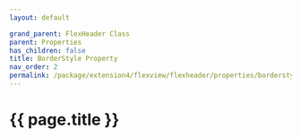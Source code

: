 ```yaml
---
layout: default

grand_parent: FlexHeader Class
parent: Properties
has_children: false
title: BorderStyle Property
nav_order: 2
permalink: /package/extension4/flexview/flexheader/properties/borderstyle
---
```

# {{ page.title }}